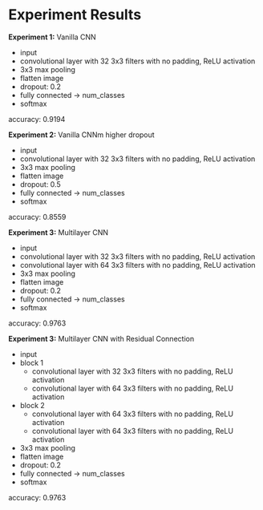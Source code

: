 # Experiment Results

**Experiment 1:** Vanilla CNN
- input
- convolutional layer with 32 3x3 filters with no padding, ReLU activation
- 3x3 max pooling
- flatten image
- dropout: 0.2
- fully connected -> num_classes
- softmax

accuracy: 0.9194

**Experiment 2:** Vanilla CNNm higher dropout
- input
- convolutional layer with 32 3x3 filters with no padding, ReLU activation
- 3x3 max pooling
- flatten image
- dropout: 0.5
- fully connected -> num_classes
- softmax

accuracy: 0.8559

**Experiment 3:** Multilayer CNN
- input
- convolutional layer with 32 3x3 filters with no padding, ReLU activation
- convolutional layer with 64 3x3 filters with no padding, ReLU activation
- 3x3 max pooling
- flatten image
- dropout: 0.2
- fully connected -> num_classes
- softmax

accuracy: 0.9763

**Experiment 3:** Multilayer CNN with Residual Connection
- input
- block 1
    - convolutional layer with 32 3x3 filters with no padding, ReLU activation
    - convolutional layer with 64 3x3 filters with no padding, ReLU activation
- block 2
    - convolutional layer with 64 3x3 filters with no padding, ReLU activation
    - convolutional layer with 64 3x3 filters with no padding, ReLU activation
- 3x3 max pooling
- flatten image
- dropout: 0.2
- fully connected -> num_classes
- softmax

accuracy: 0.9763